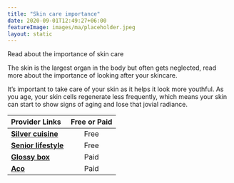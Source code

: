 ```yaml
---
title: "Skin care importance"
date: 2020-09-01T12:49:27+06:00
featureImage: images/ma/placeholder.jpeg
layout: static
---
```


Read about the importance of skin care

The skin is the largest organ in the body but often gets neglected, read more about the importance of looking after your skincare.

It’s important to take care of your skin as it helps it look more youthful. As you age, your skin cells regenerate less frequently, which means your skin can start to show signs of aging and lose that jovial radiance.

| Provider Links      | Free or Paid  |  
| :-----------          | :--------------:      |  
| [**Silver cuisine**](https://blog.silvercuisine.com/skin-care-for-seniors/) | Free | 
| [**Senior lifestyle**](https://www.seniorlifestyle.com/resources/blog/skin-care-tips-for-older-adults/) | Free | 
| [**Glossy box**](https://www.glossybox.co.uk/) | Paid | 
| [**Aco**](https://acoskincare.co.uk/skincare.list) | Paid | 
  

<br/><br/>







